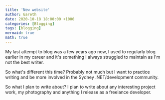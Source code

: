 ```yaml
---
title: 'New website'
author: Gareth
date: 2020-10-18 18:00:00 +1000
categories: [Blogging]
tags: [blogging]
mermaid: true
math: true
---
```


My last attempt to blog was a few years ago now, I used to regularly blog earlier in my career and it's something I always struggled to maintain as I'm not the best writer. 

So what's different this time? Probably not much but I want to practice writing and be more involved in the Sydney .NET/development community.

So what I plan to write about? I plan to write about any interesting project work, my photography and anything I release as a freelance developer.